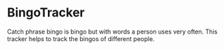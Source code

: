 # BingoTracker

Catch phrase bingo is bingo but with words a person uses very often.
This tracker helps to track the bingos of different people.
